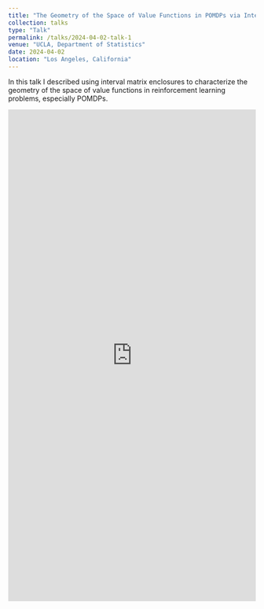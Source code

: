 ```yaml
---
title: "The Geometry of the Space of Value Functions in POMDPs via Interval Matrix Enclosures"
collection: talks
type: "Talk"
permalink: /talks/2024-04-02-talk-1
venue: "UCLA, Department of Statistics"
date: 2024-04-02
location: "Los Angeles, California"
---
```


In this talk I described using interval matrix enclosures to characterize the geometry of the space of value functions in reinforcement learning problems, especially POMDPs.

<iframe src="https://ryan-a-anderson.github.io/files/talk_value_function_042024.pdf" width="100%" height="1000px" style="border: none;">
    This browser does not support PDFs. Please download the PDF to view it: <a href="https://ryan-a-anderson.github.io/files/talk_value_function_042024.pdf">Download PDF</a>
</iframe>
